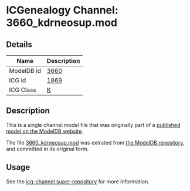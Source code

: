 # ICGenealogy Channel: 3660\_kdrneosup.mod

## Details

Name | Description
---- | -----------
ModelDB id | [3660](http://senselab.med.yale.edu/ModelDB/ShowModel.cshtml?model=3660)
ICG id | [1869](http://icg.neurotheory.ox.ac.uk/channels/1/1869)
ICG Class | [K](http://icg.neurotheory.ox.ac.uk/channels/1)

## Description

This is a single channel model file that was originally part of a [published model on the ModelDB website](http://senselab.med.yale.edu/mModelDB/ShowModel.cshtml?model=3660).

The file [3660\_kdrneosup.mod](3660_kdrneosup.mod) was extrated from [the ModelDB repository](http://senselab.med.yale.edu/ModelDB/ShowModel.cshtml?model=3660), and committed in its original form.

## Usage

See the [icg-channel super-repository](https://github.com/icgenealogy/icg-channels) for more information.